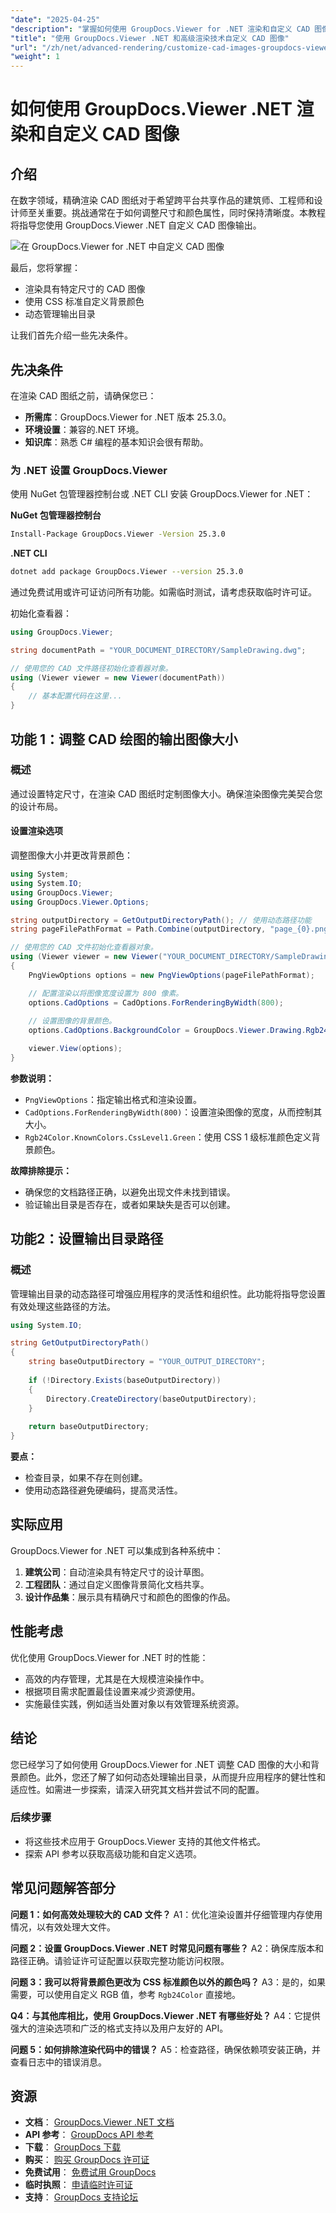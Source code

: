 ```yaml
---
"date": "2025-04-25"
"description": "掌握如何使用 GroupDocs.Viewer for .NET 渲染和自定义 CAD 图像。学习如何有效地调整大小、更改颜色以及管理输出目录。"
"title": "使用 GroupDocs.Viewer .NET 和高级渲染技术自定义 CAD 图像"
"url": "/zh/net/advanced-rendering/customize-cad-images-groupdocs-viewer-net/"
"weight": 1
---
```


# 如何使用 GroupDocs.Viewer .NET 渲染和自定义 CAD 图像

## 介绍
在数字领域，精确渲染 CAD 图纸对于希望跨平台共享作品的建筑师、工程师和设计师至关重要。挑战通常在于如何调整尺寸和颜色属性，同时保持清晰度。本教程将指导您使用 GroupDocs.Viewer .NET 自定义 CAD 图像输出。

![在 GroupDocs.Viewer for .NET 中自定义 CAD 图像](/viewer/advanced-rendering/customize-cad-images-img.png)

最后，您将掌握：
- 渲染具有特定尺寸的 CAD 图像
- 使用 CSS 标准自定义背景颜色
- 动态管理输出目录

让我们首先介绍一些先决条件。

## 先决条件
在渲染 CAD 图纸之前，请确保您已：

- **所需库**：GroupDocs.Viewer for .NET 版本 25.3.0。
- **环境设置**：兼容的.NET 环境。
- **知识库**：熟悉 C# 编程的基本知识会很有帮助。

### 为 .NET 设置 GroupDocs.Viewer
使用 NuGet 包管理器控制台或 .NET CLI 安装 GroupDocs.Viewer for .NET：

**NuGet 包管理器控制台**
```bash
Install-Package GroupDocs.Viewer -Version 25.3.0
```

**.NET CLI**
```bash
dotnet add package GroupDocs.Viewer --version 25.3.0
```

通过免费试用或许可证访问所有功能。如需临时测试，请考虑获取临时许可证。

初始化查看器：

```csharp
using GroupDocs.Viewer;

string documentPath = "YOUR_DOCUMENT_DIRECTORY/SampleDrawing.dwg";

// 使用您的 CAD 文件路径初始化查看器对象。
using (Viewer viewer = new Viewer(documentPath))
{
    // 基本配置代码在这里...
}
```

## 功能 1：调整 CAD 绘图的输出图像大小
### 概述
通过设置特定尺寸，在渲染 CAD 图纸时定制图像大小。确保渲染图像完美契合您的设计布局。

#### 设置渲染选项
调整图像大小并更改背景颜色：

```csharp
using System;
using System.IO;
using GroupDocs.Viewer;
using GroupDocs.Viewer.Options;

string outputDirectory = GetOutputDirectoryPath(); // 使用动态路径功能
string pageFilePathFormat = Path.Combine(outputDirectory, "page_{0}.png");

// 使用您的 CAD 文件初始化查看器对象。
using (Viewer viewer = new Viewer("YOUR_DOCUMENT_DIRECTORY/SampleDrawing.dwg"))
{
    PngViewOptions options = new PngViewOptions(pageFilePathFormat);

    // 配置渲染以将图像宽度设置为 800 像素。
    options.CadOptions = CadOptions.ForRenderingByWidth(800);
    
    // 设置图像的背景颜色。
    options.CadOptions.BackgroundColor = GroupDocs.Viewer.Drawing.Rgb24Color.KnownColors.CssLevel1.Green;

    viewer.View(options);
}
```
**参数说明：**
- `PngViewOptions`：指定输出格式和渲染设置。
- `CadOptions.ForRenderingByWidth(800)`：设置渲染图像的宽度，从而控制其大小。
- `Rgb24Color.KnownColors.CssLevel1.Green`：使用 CSS 1 级标准颜色定义背景颜色。

**故障排除提示：**
- 确保您的文档路径正确，以避免出现文件未找到错误。
- 验证输出目录是否存在，或者如果缺失是否可以创建。

## 功能2：设置输出目录路径
### 概述
管理输出目录的动态路径可增强应用程序的灵活性和组织性。此功能将指导您设置有效处理这些路径的方法。

```csharp
using System.IO;

string GetOutputDirectoryPath()
{
    string baseOutputDirectory = "YOUR_OUTPUT_DIRECTORY";
    
    if (!Directory.Exists(baseOutputDirectory))
    {
        Directory.CreateDirectory(baseOutputDirectory);
    }
    
    return baseOutputDirectory;
}
```
**要点：**
- 检查目录，如果不存在则创建。
- 使用动态路径避免硬编码，提高灵活性。

## 实际应用
GroupDocs.Viewer for .NET 可以集成到各种系统中：
1. **建筑公司**：自动渲染具有特定尺寸的设计草图。
2. **工程团队**：通过自定义图像背景简化文档共享。
3. **设计作品集**：展示具有精确尺寸和颜色的图像的作品。

## 性能考虑
优化使用 GroupDocs.Viewer for .NET 时的性能：
- 高效的内存管理，尤其是在大规模渲染操作中。
- 根据项目需求配置最佳设置来减少资源使用。
- 实施最佳实践，例如适当处置对象以有效管理系统资源。

## 结论
您已经学习了如何使用 GroupDocs.Viewer for .NET 调整 CAD 图像的大小和背景颜色。此外，您还了解了如何动态处理输出目录，从而提升应用程序的健壮性和适应性。如需进一步探索，请深入研究其文档并尝试不同的配置。

### 后续步骤
- 将这些技术应用于 GroupDocs.Viewer 支持的其他文件格式。
- 探索 API 参考以获取高级功能和自定义选项。

## 常见问题解答部分
**问题 1：如何高效处理较大的 CAD 文件？**
A1：优化渲染设置并仔细管理内存使用情况，以有效处理大文件。

**问题 2：设置 GroupDocs.Viewer .NET 时常见问题有哪些？**
A2：确保库版本和路径正确。请验证许可证配置以获取完整功能访问权限。

**问题 3：我可以将背景颜色更改为 CSS 标准颜色以外的颜色吗？**
A3：是的，如果需要，可以使用自定义 RGB 值，参考 `Rgb24Color` 直接地。

**Q4：与其他库相比，使用 GroupDocs.Viewer .NET 有哪些好处？**
A4：它提供强大的渲染选项和广泛的格式支持以及用户友好的 API。

**问题 5：如何排除渲染代码中的错误？**
A5：检查路径，确保依赖项安装正确，并查看日志中的错误消息。

## 资源
- **文档**： [GroupDocs.Viewer .NET 文档](https://docs.groupdocs.com/viewer/net/)
- **API 参考**： [GroupDocs API 参考](https://reference.groupdocs.com/viewer/net/)
- **下载**： [GroupDocs 下载](https://releases.groupdocs.com/viewer/net/)
- **购买**： [购买 GroupDocs 许可证](https://purchase.groupdocs.com/buy)
- **免费试用**： [免费试用 GroupDocs](https://releases.groupdocs.com/viewer/net/)
- **临时执照**： [申请临时许可证](https://purchase.groupdocs.com/temporary-license/)
- **支持**： [GroupDocs 支持论坛](https://forum.groupdocs.com/c/viewer/9)